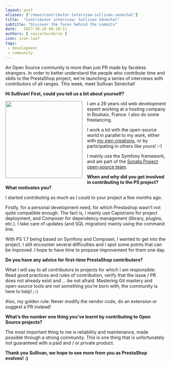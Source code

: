 ```yaml
---
layout: post
aliases: ["/news/contributor-interview-sullivan-senechal"]
title:  "Contributor interview: Sullivan Sénéchal"
subtitle: "Discover the faces behind the commits"
date:   2017-10-20 09:10:11
authors: [ xavierborderie ]
icon: icon-leaf
tags:
 - development
 - community
---
```


An Open Source community is more than just PR made by faceless strangers. In order to better understand the people who contribute time and skills to the PrestaShop project, we're launching a series of interviews with contributors of all ranges. This week, meet Sullivan Sénéchal!

**Hi Sullivan! First, could you tell us a bit about yourself?**

<img style="border: 1px solid #CCC; float: left; margin: 0 1em 1em 0;" width="240" height="240" src="https://pbs.twimg.com/profile_images/378800000619448628/fc9df5631b62ed7132e778d71ae50226_400x400.jpeg">I am a 26 years old web development expert working at a hosting company in Roubaix, France. I also do some freelancing.

I work a lot with the open-source world in parallel to my work, either with [my own creations](https://github.com/Soullivaneuh), or by participating in others like yours! :-)

I mainly use the Symfony framework, and am part of the [Sonata Project open-source team](https://github.com/sonata-project).



**When and why did you get involved in contributing to the PS project? What motivates you?**

I started contributing as much as I could to your project a few months ago. 

Firstly, for a personal development need, for which Prestashop wasn’t not quite compatible enough. The fact is, I mainly use Capistrano for project deployment, and Composer for dependency management (library, plugins, etc.). I take care of updates (and SQL migration) mainly using the command line.

With PS 1.7 being based on Symfony and Composer, I wanted to get into the project. I still encounter several difficulties and I spot some points that can be improved. I hope to have time to propose improvement for them one day.

**Do you have any advice for first-time PrestaShop contributors?**

What I will say to all contributors to projects for which I am responsible: Read good practices and rules of contribution, verify that the issue / PR does not already exist and ... be not afraid. Mastering Git mastery and open-source tools are not something you’re born with, the community is here to help! ;-)

Also, my golden rule: Never modify the vendor code, do an extension or suggest a PR instead!

**What’s the number one thing you’ve learnt by contributing to Open Source projects?**

The most important thing to me is reliability and maintenance, made possible through a strong community. This is one thing that is unfortunately not guaranteed with a paid and / or private product.


**Thank you Sullivan, we hope to see more from you as PrestaShop evolves! :)**
